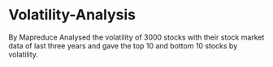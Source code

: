 # Volatility-Analysis
By Mapreduce Analysed the volatility of 3000 stocks with their stock market data of last three years and gave the top 10 and bottom 10 stocks by volatility.

